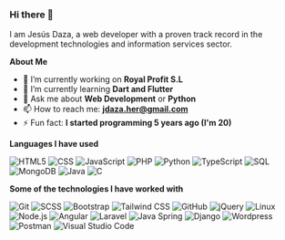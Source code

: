 ### Hi there 👋

I am Jesús Daza, a web developer with a proven track record in the development technologies and information services sector.

**About Me**

- 🔭 I’m currently working on **Royal Profit S.L**
- 🌱 I’m currently learning **Dart and Flutter**
- 💬 Ask me about **Web Development** or **Python**
- 📫 How to reach me: **jdaza.her@gmail.com**
- ⚡ Fun fact: **I started programming 5 years ago (I'm 20)**

**Languages I have used**

![HTML5](https://img.shields.io/badge/-HTML5-000000?style=flat&logo=HTML5)
![CSS](https://img.shields.io/badge/-CSS-000000?style=flat&logo=CSS)
![JavaScript](https://img.shields.io/badge/-JavaScript-000000?style=flat&logo=javascript)
![PHP](https://img.shields.io/badge/-PHP-000000?style=flat&logo=php)
![Python](https://img.shields.io/badge/-Python-000000?style=flat&logo=python)
![TypeScript](https://img.shields.io/badge/-TypeScript-000000?style=flat&logo=typescript&logoColor=007ACC)
![SQL](https://img.shields.io/badge/-MySQL-000000?style=flat&logo=MySQL)
![MongoDB](https://img.shields.io/badge/-MongoDB-000000?style=flat&logo=MongoDB)
![Java](https://img.shields.io/badge/-Java-000000?style=flat&logo=Java&logoColor=007396)
![C](https://img.shields.io/badge/-C-000000?style=flat&logo=C)

**Some of the technologies I have worked with**

![Git](https://img.shields.io/badge/-Git-000000?style=flat&logo=git&logoColor=F05032)
![SCSS](https://img.shields.io/badge/-SCSS-000000?style=flat&logo=Sass)
![Bootstrap](https://img.shields.io/badge/-Bootstrap-000000?style=flat&logo=bootstrap)
![Tailwind CSS](https://img.shields.io/badge/-Tailwind-000000?style=flat&logo=tailwindcss)
![GitHub](https://img.shields.io/badge/-GitHub-000000?style=flat&logo=github&logoColor=FFFFFF)
![jQuery](https://img.shields.io/badge/-jQuery-000000?style=flat&logo=jQuery&logoColor=0769AD)
![Linux](https://img.shields.io/badge/-Linux-000000?style=flat&logo=linux&logoColor=FCC624)
![Node.js](https://img.shields.io/badge/-Node.js-000000?style=flat&logo=node.js&logoColor=339933)
![Angular](https://img.shields.io/badge/-Angular-000000?style=flat&logo=Angular&logoColor=C3002F)
![Laravel](https://img.shields.io/badge/-Laravel-000000?style=flat&logo=Laravel)
![Java Spring](https://img.shields.io/badge/-Springboot-000000?style=flat&logo=spring&logoColor=6DB33F)
![Django](https://img.shields.io/badge/-Django-000000?style=flat&logo=django)
![Wordpress](https://img.shields.io/badge/-Wordpress-000000?style=flat&logo=WordPress)
![Postman](https://img.shields.io/badge/-Postman-000000?style=flat&logo=Postman)
![Visual Studio Code](https://img.shields.io/badge/-VSCode-000000?style=flat&logo=visualstudiocode)
